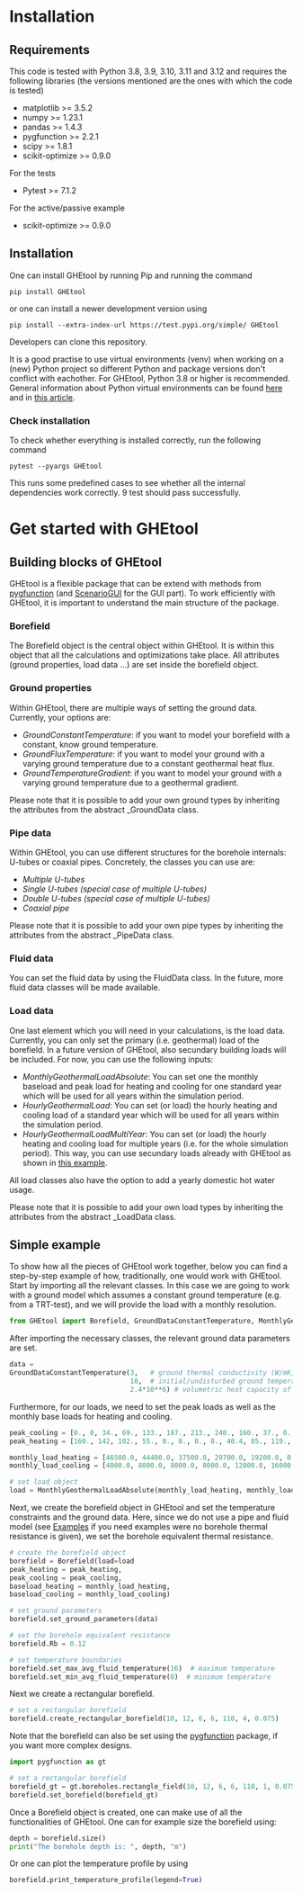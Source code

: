 # Installation

## Requirements
This code is tested with Python 3.8, 3.9, 3.10, 3.11 and 3.12 and requires the following libraries (the versions mentioned are the ones with which the code is tested)

* matplotlib >= 3.5.2
* numpy >= 1.23.1
* pandas >= 1.4.3
* pygfunction >= 2.2.1
* scipy >= 1.8.1
* scikit-optimize >= 0.9.0

For the tests

* Pytest >= 7.1.2

For the active/passive example

* scikit-optimize >= 0.9.0

## Installation

One can install GHEtool by running Pip and running the command

```
pip install GHEtool
```

or one can install a newer development version using

```
pip install --extra-index-url https://test.pypi.org/simple/ GHEtool
```

Developers can clone this repository.

It is a good practise to use virtual environments (venv) when working on a (new) Python project so different Python and package versions don't conflict with eachother. For GHEtool, Python 3.8 or higher is recommended. General information about Python virtual environments can be found [here](https://docs.Python.org/3.9/library/venv.html) and in [this article](https://www.freecodecamp.org/news/how-to-setup-virtual-environments-in-python/).

### Check installation

To check whether everything is installed correctly, run the following command

```
pytest --pyargs GHEtool
```

This runs some predefined cases to see whether all the internal dependencies work correctly. 9 test should pass successfully.

# Get started with GHEtool

## Building blocks of GHEtool
GHEtool is a flexible package that can be extend with methods from [pygfunction](https://pygfunction.readthedocs.io/en/stable/) (and [ScenarioGUI](https://github.com/tblanke/ScenarioGUI) for the GUI part).
To work efficiently with GHEtool, it is important to understand the main structure of the package.

### Borefield
The Borefield object is the central object within GHEtool. It is within this object that all the calculations and optimizations take place.
All attributes (ground properties, load data ...) are set inside the borefield object.

### Ground properties
Within GHEtool, there are multiple ways of setting the ground data. Currently, your options are:

* _GroundConstantTemperature_: if you want to model your borefield with a constant, know ground temperature.
* _GroundFluxTemperature_: if you want to model your ground with a varying ground temperature due to a constant geothermal heat flux.
* _GroundTemperatureGradient_: if you want to model your ground with a varying ground temperature due to a geothermal gradient.

Please note that it is possible to add your own ground types by inheriting the attributes from the abstract _GroundData class.

### Pipe data
Within GHEtool, you can use different structures for the borehole internals: U-tubes or coaxial pipes.
Concretely, the classes you can use are:

* _Multiple U-tubes_
* _Single U-tubes (special case of multiple U-tubes)_
* _Double U-tubes (special case of multiple U-tubes)_
* _Coaxial pipe_
 
Please note that it is possible to add your own pipe types by inheriting the attributes from the abstract _PipeData class.

### Fluid data
You can set the fluid data by using the FluidData class. In the future, more fluid data classes will be made available.

### Load data
One last element which you will need in your calculations, is the load data. Currently, you can only set the primary (i.e. geothermal) load of the borefield.
In a future version of GHEtool, also secundary building loads will be included. For now, you can use the following inputs:

* _MonthlyGeothermalLoadAbsolute_: You can set one the monthly baseload and peak load for heating and cooling for one standard year which will be used for all years within the simulation period.
* _HourlyGeothermalLoad_: You can set (or load) the hourly heating and cooling load of a standard year which will be used for all years within the simulation period.
* _HourlyGeothermalLoadMultiYear_: You can set (or load) the hourly heating and cooling load for multiple years (i.e. for the whole simulation period). This way, you can use secundary loads already with GHEtool as shown in [this example](https://ghetool.readthedocs.io/en/stable/sources/code/Examples/active_passive_cooling.html).

All load classes also have the option to add a yearly domestic hot water usage.

Please note that it is possible to add your own load types by inheriting the attributes from the abstract _LoadData class.


## Simple example

To show how all the pieces of GHEtool work together, below you can find a step-by-step example of how, traditionally, one would work with GHEtool.
Start by importing all the relevant classes. In this case we are going to work with a ground model which assumes a constant ground temperature (e.g. from a TRT-test),
and we will provide the load with a monthly resolution.

```Python
from GHEtool import Borefield, GroundDataConstantTemperature, MonthlyGeothermalLoadAbsolute
```

After importing the necessary classes, the relevant ground data parameters are set.

```Python
data =
GroundDataConstantTemperature(3,   # ground thermal conductivity (W/mK)
							  10,  # initial/undisturbed ground temperature (deg C)
                              2.4*10**6) # volumetric heat capacity of the ground (J/m3K) 
```

Furthermore, for our loads, we need to set the peak loads as well as the monthly base loads for heating and cooling.

```Python
peak_cooling = [0., 0, 34., 69., 133., 187., 213., 240., 160., 37., 0., 0.]   # Peak cooling in kW
peak_heating = [160., 142, 102., 55., 0., 0., 0., 0., 40.4, 85., 119., 136.]  # Peak heating in kW

monthly_load_heating = [46500.0, 44400.0, 37500.0, 29700.0, 19200.0, 0.0, 0.0, 0.0, 18300.0, 26100.0, 35100.0, 43200.0]        # in kWh
monthly_load_cooling = [4000.0, 8000.0, 8000.0, 8000.0, 12000.0, 16000.0, 32000.0, 32000.0, 16000.0, 12000.0, 8000.0, 4000.0]  # in kWh

# set load object
load = MonthlyGeothermalLoadAbsolute(monthly_load_heating, monthly_load_cooling, peak_heating, peak_cooling)

```

Next, we create the borefield object in GHEtool and set the temperature constraints and the ground data.
Here, since we do not use a pipe and fluid model (see [Examples](https://ghetool.readthedocs.io/en/stable/sources/code/examples.html) if you need examples were no borehole thermal resistance is given),
we set the borehole equivalent thermal resistance.

```Python
# create the borefield object
borefield = Borefield(load=load
peak_heating = peak_heating,
peak_cooling = peak_cooling,
baseload_heating = monthly_load_heating,
baseload_cooling = monthly_load_cooling)

# set ground parameters
borefield.set_ground_parameters(data)

# set the borehole equivalent resistance
borefield.Rb = 0.12

# set temperature boundaries
borefield.set_max_avg_fluid_temperature(16)  # maximum temperature
borefield.set_min_avg_fluid_temperature(0)  # minimum temperature
```

Next we create a rectangular borefield.

```Python
# set a rectangular borefield
borefield.create_rectangular_borefield(10, 12, 6, 6, 110, 4, 0.075)
```

Note that the borefield can also be set using the [pygfunction](https://pygfunction.readthedocs.io/en/stable/) package, if you want more complex designs.

```Python
import pygfunction as gt

# set a rectangular borefield
borefield_gt = gt.boreholes.rectangle_field(10, 12, 6, 6, 110, 1, 0.075) 
borefield.set_borefield(borefield_gt)
```

Once a Borefield object is created, one can make use of all the functionalities of GHEtool. One can for example size the borefield using:

```Python
depth = borefield.size()
print("The borehole depth is: ", depth, "m")
```

Or one can plot the temperature profile by using

```Python
borefield.print_temperature_profile(legend=True)
```